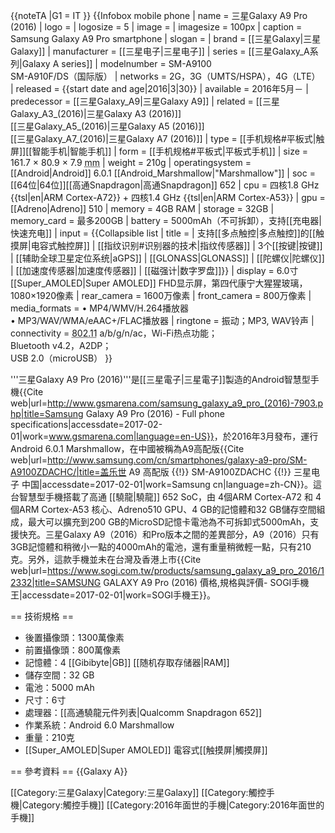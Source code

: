 {{noteTA
|G1 = IT
}}
{{Infobox mobile phone
| name             = 三星Galaxy A9 Pro (2016)
| logo             = 
| logosize         = 5
| image            =
| imagesize        = 100px
| caption          = Samsung Galaxy A9 Pro smartphone
| slogan           = 
| brand            = [[三星Galaxy|三星Galaxy]]
| manufacturer     = [[三星电子|三星电子]]
| series           = [[三星Galaxy_A系列|Galaxy A series]]
| modelnumber      = SM-A9100 <br> SM-A910F/DS（国际版）
| networks         = 2G，3G（UMTS/HSPA），4G（LTE）
| released         = {{start date and age|2016|3|30}}
| available        = 2016年5月－
| predecessor      = [[三星Galaxy_A9|三星Galaxy A9]]
| related          = [[三星Galaxy_A3_(2016)|三星Galaxy A3 (2016)]] <br>[[三星Galaxy_A5_(2016)|三星Galaxy A5 (2016)]] <br>[[三星Galaxy_A7_(2016)|三星Galaxy A7 (2016)]] 
| type             = [[手机规格#平板式|触屏]][[智能手机|智能手机]] 
| form             = [[手机规格#平板式|平板式手机]]
| size             = 161.7 × 80.9 × 7.9 <abbr title="millimeters">mm</abbr>
| weight           = 210g
| operatingsystem  = [[Android|Android]] 6.0.1 [[Android_Marshmallow|"Marshmallow"]]
| soc              = [[64位|64位]][[高通Snapdragon|高通Snapdragon]] 652
| cpu              = 四核1.8 GHz {{tsl|en|ARM Cortex-A72}} + 四核1.4 GHz {{tsl|en|ARM Cortex-A53}}
| gpu              = [[Adreno|Adreno]] 510
| memory           = 4GB RAM 
| storage          = 32GB
| memory_card      = 最多200GB
| battery          = 5000mAh（不可拆卸），支持[[充电器|快速充电]]
| input         =
{{Collapsible list
  | title =
  | 支持[[多点触控|多点触控]]的[[触摸屏|电容式触控屏]]
  | [[指纹识别#识别器的技术|指纹传感器]]
  | 3个[[按键|按键]]
  | [[辅助全球卫星定位系统|aGPS]]
  | [[GLONASS|GLONASS]]
  | [[陀螺仪|陀螺仪]]
  | [[加速度传感器|加速度传感器]]
  | [[磁强计|数字罗盘]]}}
| display          = 6.0寸[[Super_AMOLED|Super AMOLED]] FHD显示屏，第四代康宁大猩猩玻璃，1080×1920像素
| rear_camera      = 1600万像素
| front_camera     = 800万像素
| media_formats    = • MP4/WMV/H.264播放器<br>• MP3/WAV/WMA/eAAC+/FLAC播放器
| ringtone         = 振动；MP3, WAV铃声
| connectivity     = <abbr title="Wi-Fi">802.11</abbr> a/b/g/n/ac，Wi-Fi热点功能；<br/>Bluetooth v4.2，A2DP；<br/>USB 2.0（microUSB）
}}

'''三星Galaxy A9 Pro (2016)'''是[[三星電子|三星電子]]製造的Android智慧型手機<ref>{{Cite web|url=http://www.gsmarena.com/samsung_galaxy_a9_pro_(2016)-7903.php|title=Samsung Galaxy A9 Pro (2016) - Full phone specifications|accessdate=2017-02-01|work=www.gsmarena.com|language=en-US}}</ref>，於2016年3月發布，運行Android 6.0.1 Marshmallow，在中國被稱為A9高配版<ref>{{Cite web|url=http://www.samsung.com/cn/smartphones/galaxy-a9-pro/SM-A9100ZDACHC/|title=盖乐世 A9 高配版 {{!}} SM-A9100ZDACHC {{!}} 三星电子 中国|accessdate=2017-02-01|work=Samsung cn|language=zh-CN}}</ref>。這台智慧型手機搭載了高通 [[驍龍|驍龍]] 652 SoC，由 4個ARM Cortex-A72 和 4個ARM Cortex-A53 核心、Adreno510 GPU、4 GB的記憶體和32 GB儲存空間組成，最大可以擴充到200 GB的MicroSD記憶卡電池為不可拆卸式5000mAh，支援快充。三星Galaxy A9（2016）和Pro版本之間的差異部分，A9（2016）只有3GB記憶體和稍微小一點的4000mAh的電池，還有重量稍微輕一點，只有210克。另外，這款手機並未在台灣及香港上市<ref>{{Cite web|url=https://www.sogi.com.tw/products/samsung_galaxy_a9_pro_2016/12332|title=SAMSUNG GALAXY A9 Pro (2016) 價格,規格與評價- SOGI手機王|accessdate=2017-02-01|work=SOGI手機王}}</ref>。

== 技術規格 ==
* 後置攝像頭：1300萬像素
* 前置攝像頭：800萬像素
* 記憶體：4 [[Gibibyte|GB]] [[随机存取存储器|RAM]]
* 儲存空間：32 GB
* 電池：5000 mAh
* 尺寸：6寸
* 處理器：[[高通驍龍元件列表|Qualcomm Snapdragon 652]]
* 作業系統：Android 6.0 Marshmallow
* 重量：210克
* [[Super_AMOLED|Super AMOLED]] 電容式[[触摸屏|觸摸屏]]

== 參考資料 ==
<references />{{Galaxy A}}

[[Category:三星Galaxy|Category:三星Galaxy]]
[[Category:觸控手機|Category:觸控手機]]
[[Category:2016年面世的手機|Category:2016年面世的手機]]
